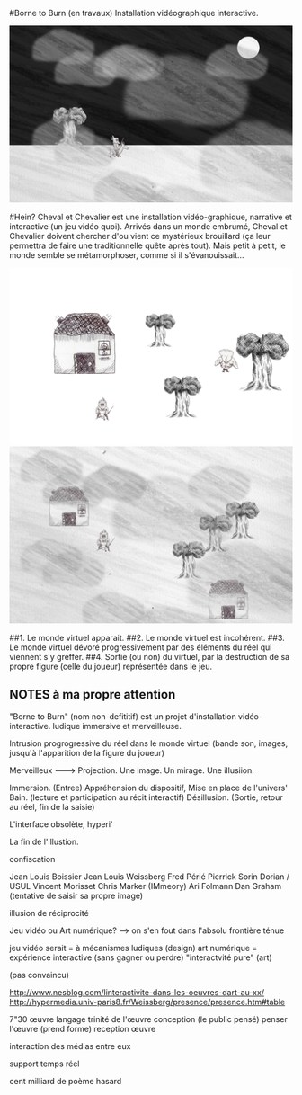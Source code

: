 
#Borne to Burn (en travaux)
Installation vidéographique interactive.

![GitHub Logo](captures/lune.png)

#Hein?
Cheval et Chevalier est une installation vidéo-graphique, narrative et interactive (un jeu vidéo quoi).
Arrivés dans un monde embrumé, Cheval et Chevalier doivent chercher d'ou vient ce mystérieux brouillard (ça leur permettra de faire une traditionnelle quête après tout). Mais petit à petit, le monde semble se métamorphoser, comme si il s'évanouissait…

![GitHub Logo](https://github.com/nioudelit/arcade/blob/master/deplacementMatrice/data/capture.png?raw=true)
![GitHub Logo](captures/brouillard.png)

##1. Le monde virtuel apparait.
##2. Le monde virtuel est incohérent.
##3. Le monde virtuel dévoré progressivement par des éléments du réel qui viennent s'y greffer.
##4. Sortie (ou non) du virtuel, par la destruction de sa propre figure (celle du joueur) représentée dans le jeu.


## NOTES à ma propre attention
"Borne to Burn" (nom non-defititif) est un projet d'installation vidéo-interactive.
ludique immersive et merveilleuse. 

Intrusion progrogressive du réel dans le monde virtuel (bande son, images, jusqu'à l'apparition de la figure du joueur)


Merveilleux ---> Projection. Une image. Un mirage. Une illusiion. 

Immersion. (Entree) Appréhension du dispositif, Mise en place de l'univers'
Bain. (lecture et participation au récit interactif)
Désillusion. (Sortie, retour au réel, fin de la saisie)

L'interface obsolète, hyperi'

La fin de l'illustion.

confiscation

Jean Louis Boissier
Jean Louis Weissberg
Fred Périé
Pierrick Sorin
Dorian / USUL
Vincent Morisset
Chris Marker (IMmeory)
Ari Folmann
Dan Graham (tentative de saisir  sa propre image)

illusion de réciprocité


Jeu vidéo ou Art numérique?
--> on s'en fout dans l'absolu
frontière ténue

jeu vidéo serait = à mécanismes ludiques (design)
art numérique = expérience interactive (sans gagner ou perdre) "interactvité pure" (art)

(pas convaincu)

http://www.nesblog.com/linteractivite-dans-les-oeuvres-dart-au-xx/
http://hypermedia.univ-paris8.fr/Weissberg/presence/presence.htm#table

7"30
œuvre langage
trinité de l'œuvre
conception (le public pensé)
penser l'œuvre (prend forme)
reception œuvre

interaction des médias entre eux

support 
temps réel

cent milliard de poème hasard





